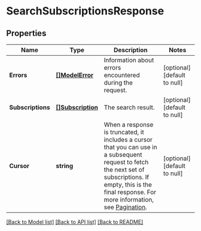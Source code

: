 # SearchSubscriptionsResponse

## Properties
Name | Type | Description | Notes
------------ | ------------- | ------------- | -------------
**Errors** | [**[]ModelError**](Error.md) | Information about errors encountered during the request. | [optional] [default to null]
**Subscriptions** | [**[]Subscription**](Subscription.md) | The search result. | [optional] [default to null]
**Cursor** | **string** | When a response is truncated, it includes a cursor that you can use in a subsequent request to fetch the next set of subscriptions. If empty, this is the final response.  For more information, see [Pagination](https://developer.squareup.com/docs/working-with-apis/pagination). | [optional] [default to null]

[[Back to Model list]](../README.md#documentation-for-models) [[Back to API list]](../README.md#documentation-for-api-endpoints) [[Back to README]](../README.md)

